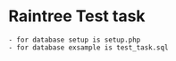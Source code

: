 # Raintree Test task

    - for database setup is setup.php
    - for database exsample is test_task.sql